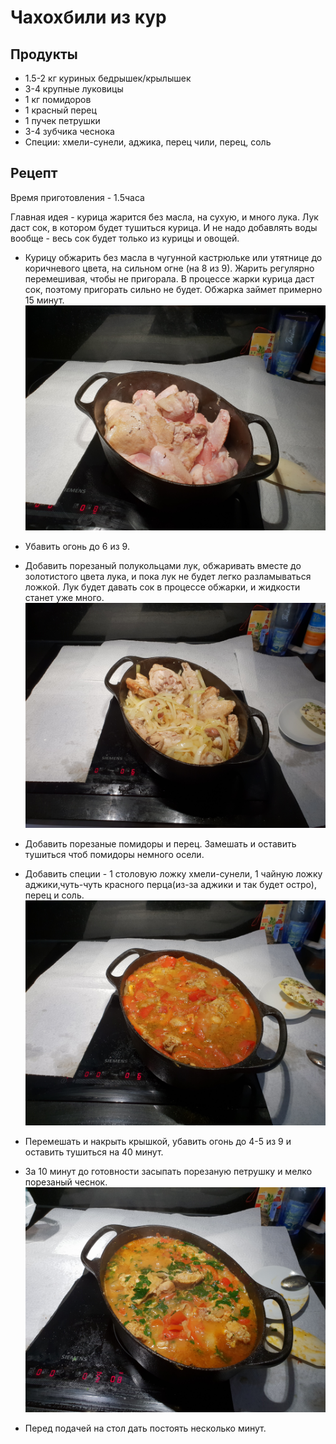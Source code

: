 # Чахохбили из кур
## Продукты

- 1.5-2 кг куриных бедрышек/крылышек
- 3-4 крупные луковицы
- 1 кг помидоров
- 1 красный перец
- 1 пучек петрушки
- 3-4 зубчика чеснока
- Специи: хмели-сунели, аджика, перец чили, перец, соль

## Рецепт
Время приготовления - 1.5часа

Главная идея - курица жарится без масла, на сухую, и много лука. Лук даст сок, в котором будет тушиться курица.
И не надо добавлять воды вообще - весь сок будет только из курицы и овощей.

* Курицу обжарить без масла в чугунной кастрюльке или утятнице до коричневого цвета, на сильном огне (на 8 из 9). Жарить регулярно перемешивая, чтобы не пригорала. В процессе жарки курица даст сок, поэтому пригорать сильно не будет. Обжарка займет примерно 15 минут.
![image](https://github.com/fourier/food-recipes/raw/master/images/chahohbili1.jpg)

* Убавить огонь до 6 из 9.
* Добавить порезаный полукольцами лук, обжаривать вместе до золотистого цвета лука, и пока лук не будет легко разламываться ложкой. Лук будет давать сок в процессе обжарки, и жидкости станет уже много.
![image](https://github.com/fourier/food-recipes/raw/master/images/chahohbili2.jpg)
* Добавить порезаные помидоры и перец. Замешать и оставить тушиться чтоб помидоры немного осели.
* Добавить специи - 1 столовую ложку хмели-сунели, 1 чайную ложку аджики,чуть-чуть красного перца(из-за аджики и так будет остро), перец и соль.
![image](https://github.com/fourier/food-recipes/raw/master/images/chahohbili3.jpg)
* Перемешать и накрыть крышкой, убавить огонь до 4-5 из 9 и оставить тушиться на 40 минут.
* За 10 минут до готовности засыпать порезаную петрушку и мелко порезаный чеснок.
![image](https://github.com/fourier/food-recipes/raw/master/images/chahohbili4.jpg)
* Перед подачей на стол дать постоять несколько минут.
